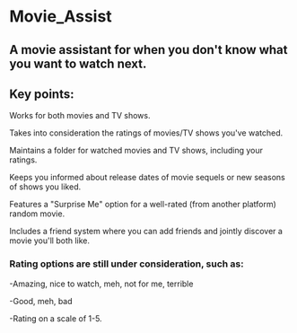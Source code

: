 # Movie_Assist
 
## A movie assistant for when you don't know what you want to watch next. 
  
## Key points:  
 
Works for both movies and TV shows.
   
Takes into consideration the ratings of movies/TV shows you've watched.
 
Maintains a folder for watched movies and TV shows, including your ratings.

Keeps you informed about release dates of movie sequels or new seasons of shows you liked.

Features a "Surprise Me" option for a well-rated (from another platform) random movie. 

Includes a friend system where you can add friends and jointly discover a movie you'll both like. 

### Rating options are still under consideration, such as:

-Amazing, nice to watch, meh, not for me, terrible 

-Good, meh, bad

-Rating on a scale of 1-5.
